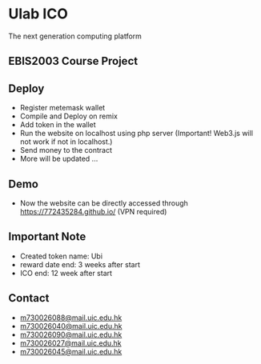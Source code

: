 # Ulab ICO
The next generation computing platform

## EBIS2003 Course Project

## Deploy

- Register metemask wallet
- Compile and Deploy on remix
- Add token in the wallet
- Run the website on localhost using php server (Important! Web3.js will not work if not in localhost.)
- Send money to the contract
- More will be updated ...

## Demo 
- Now the website can be directly accessed through https://772435284.github.io/ (VPN required)


## Important Note
- Created token name: Ubi
- reward date end: 3 weeks after start
- ICO end:  12 week after start

## Contact
- m730026088@mail.uic.edu.hk
- m730026040@mail.uic.edu.hk
- m730026090@mail.uic.edu.hk
- m730026027@mail.uic.edu.hk
- m730026045@mail.uic.edu.hk
